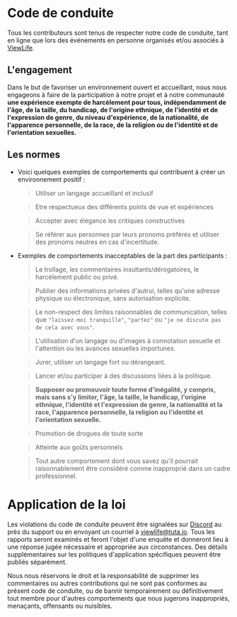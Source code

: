 #  Code de conduite

Tous les contributeurs sont tenus de respecter notre code de conduite, tant en ligne que lors des événements en personne organisés et/ou associés à [ViewLife](https://github.com/ViewLife).

  

##  L'engagement

Dans le but de favoriser un environnement ouvert et accueillant, nous nous engageons à faire de la participation à notre projet et à notre communauté **une expérience exempte de harcèlement pour tous, indépendamment de l'âge, de la taille, du handicap, de l'origine ethnique, de l'identité et de l'expression de genre, du niveau d'expérience, de la nationalité, de l'apparence personnelle, de la race, de la religion ou de l'identité et de l'orientation sexuelles.**

  

##  Les normes

- Voici quelques exemples de comportements qui contribuent à créer un environnement positif :
	> Utiliser un langage accueillant et inclusif

	> Etre respectueux des différents points de vue et expériences

	> Accepter avec élégance les critiques constructives

	> Se référer aux personnes par leurs pronoms préférés et utiliser des pronoms neutres en cas d'incertitude.

- Exemples de comportements inacceptables de la part des participants :

  > Le trollage, les commentaires insultants/dérogatoires, le harcèlement public ou privé.
  
  > Publier des informations privées d'autrui, telles qu'une adresse physique ou électronique, sans autorisation explicite.
  
  > Le non-respect des limites raisonnables de communication, telles que `"laissez-moi tranquille"`, `"partez"` ou `"je ne discute pas de cela avec vous"`.
  
  > L'utilisation d'un langage ou d'images à connotation sexuelle et l'attention ou les avances sexuelles importunes.
  
  > Jurer, utiliser un langage fort ou dérangeant.
  
  > Lancer et/ou participer à des discussions liées à la politique.
  
  > **Supposer ou promouvoir toute forme d'inégalité, y compris, mais sans s'y limiter, l'âge, la taille, le handicap, l'origine ethnique, l'identité et l'expression de genre, la nationalité et la race, l'apparence personnelle, la religion ou l'identité et l'orientation sexuelle.**
  
  > Promotion de drogues de toute sorte
  
  > Atteinte aux goûts personnels
  
  > Tout autre comportement dont vous savez qu'il pourrait raisonnablement être considéré comme inapproprié dans un cadre professionnel.

# Application de la loi

Les violations du code de conduite peuvent être signalées sur [Discord](https://discord.gg/viewlife) au près du support ou en envoyant un courriel à viewlife@tuta.io. Tous les rapports seront examinés et feront l'objet d'une enquête et donneront lieu à une réponse jugée nécessaire et appropriée aux circonstances. Des détails supplémentaires sur les politiques d'application spécifiques peuvent être publiés séparément.

  

Nous nous réservons le droit et la responsabilité de supprimer les commentaires ou autres contributions qui ne sont pas conformes au présent code de conduite, ou de bannir temporairement ou définitivement tout membre pour d'autres comportements que nous jugerons inappropriés, menaçants, offensants ou nuisibles.